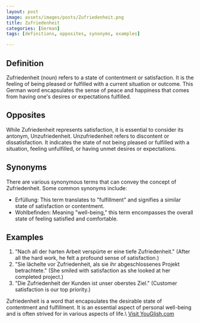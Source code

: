 ```yaml
---
layout: post
image: assets/images/posts/Zufriedenheit.png
title: Zufriedenheit
categories: [German]
tags: [definitions, opposites, synonyms, examples]

---
```


## Definition

Zufriedenheit (noun) refers to a state of contentment or satisfaction. It is the feeling of being pleased or fulfilled with a current situation or outcome. This German word encapsulates the sense of peace and happiness that comes from having one's desires or expectations fulfilled.

## Opposites

While Zufriedenheit represents satisfaction, it is essential to consider its antonym, Unzufriedenheit. Unzufriedenheit refers to discontent or dissatisfaction. It indicates the state of not being pleased or fulfilled with a situation, feeling unfulfilled, or having unmet desires or expectations.

## Synonyms

There are various synonymous terms that can convey the concept of Zufriedenheit. Some common synonyms include:

- Erfüllung: This term translates to "fulfillment" and signifies a similar state of satisfaction or contentment.
- Wohlbefinden: Meaning "well-being," this term encompasses the overall state of feeling satisfied and comfortable.

## Examples

1. "Nach all der harten Arbeit verspürte er eine tiefe Zufriedenheit." (After all the hard work, he felt a profound sense of satisfaction.)
2. "Sie lächelte vor Zufriedenheit, als sie ihr abgeschlossenes Projekt betrachtete." (She smiled with satisfaction as she looked at her completed project.)
3. "Die Zufriedenheit der Kunden ist unser oberstes Ziel." (Customer satisfaction is our top priority.)

Zufriedenheit is a word that encapsulates the desirable state of contentment and fulfillment. It is an essential aspect of personal well-being and is often strived for in various aspects of life.\ <a id="yg-widget-0" class="youglish-widget" data-query="Zufriedenheit" data-lang="german" data-components="8412" data-auto-start="0" data-bkg-color="theme_light" data-title="How%20to%20pronounce%20Zufriedenheit%20in%20German"  rel="nofollow" href="https://youglish.com">Visit YouGlish.com</a><script async src="https://youglish.com/public/emb/widget.js" charset="utf-8"></script>